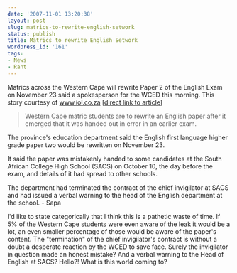 ```yaml
---
date: '2007-11-01 13:20:38'
layout: post
slug: matrics-to-rewrite-english-setwork
status: publish
title: Matrics to rewrite English Setwork
wordpress_id: '161'
tags:
- News
- Rant
---
```


Matrics across the Western Cape will rewrite Paper 2 of the English Exam on November 23 said a spokesperson for the WCED this morning. This story courtesy of www.iol.co.za [[direct link to article](http://www.iol.co.za/index.php?set_id=1&click_id=105&art_id=nw20071031162944118C341022)]



> Western Cape matric students are to rewrite an English paper after it emerged that it was handed out in error in an earlier exam.

The province's education department said the English first language higher grade paper two would be rewritten on November 23.

It said the paper was mistakenly handed to some candidates at the South African College High School (SACS) on October 10, the day before the exam, and details of it had spread to other schools.

The department had terminated the contract of the chief invigilator at SACS and had issued a verbal warning to the head of the English department at the school. - Sapa



I'd like to state categorically that I think this is a pathetic waste of time. If 5% of the Western Cape students were even aware of the leak it would be a lot, an even smaller percentage of those would be aware of the paper's content. The "termination" of the chief invigilator's contract is without a doubt a desperate reaction by the WCED to save face. Surely the invigilator in question made an honest mistake? And a verbal warning to the Head of English at SACS? Hello?! What is this world coming to?
